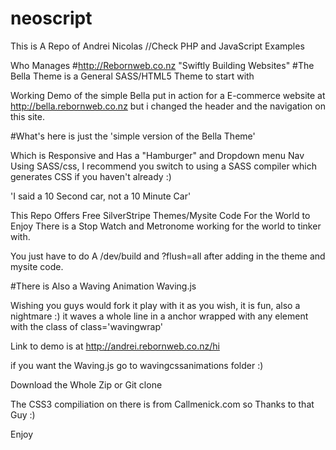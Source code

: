 # neoscript

This is A Repo of Andrei Nicolas
//Check PHP and JavaScript Examples

Who Manages
#http://Rebornweb.co.nz "Swiftly Building Websites"
#The Bella Theme is a General SASS/HTML5 Theme to start with 

Working Demo of the simple Bella put in action for a E-commerce website at
http://bella.rebornweb.co.nz but i changed the header and the navigation on this site.

#What's here is just the 'simple version of the Bella Theme'

Which is Responsive and Has a "Hamburger" and Dropdown menu Nav Using SASS/css,
I recommend you switch to using a SASS compiler which generates CSS if you haven't
already :)

'I said a 10 Second car, not a 10 Minute Car'



This Repo Offers Free SilverStripe Themes/Mysite Code For the World to Enjoy There is a Stop Watch 
and Metronome working for the world to tinker with.

You just have to do A /dev/build and ?flush=all after adding in the theme and mysite code.

#There is Also a Waving Animation Waving.js

Wishing you guys would fork it play with it as you wish,
it is fun, also a nightmare :) it waves a whole line in a anchor wrapped with
any element with the class of class='wavingwrap' 

Link to demo is at http://andrei.rebornweb.co.nz/hi

if you want the Waving.js go to wavingcssanimations folder :)

Download the Whole Zip or Git clone



The CSS3 compiliation on there is from Callmenick.com so Thanks to that Guy :)  

Enjoy
